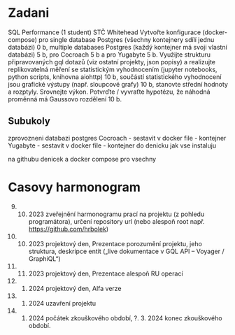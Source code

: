 # Zadani
SQL Performance (1 student) STČ Whitehead
    Vytvořte konfigurace (docker-compose) pro single database Postgres (všechny kontejnery sdílí jednu databázi) 0 b, multiple databases Postgres (každý kontejner má svoji vlastní databázi) 5 b, pro Cocroach 5 b a pro Yugabyte 5 b.
    Využijte strukturu připravovaných gql dotazů (viz ostatní projekty, json popisy) a realizujte replikovatelná měření se statistickým vyhodnocením (jupyter notebooks, python scripts, knihovna aiohttp) 10 b, součástí statistického vyhodnocení jsou grafické výstupy (např. sloupcové grafy) 10 b, stanovte střední hodnoty a rozptyly. Srovnejte výkon. Potvrďte / vyvraťte hypotézu, že náhodná proměnná má Gaussovo rozdělení 10 b.

## Subukoly
zprovozneni databazi postgres
Cocroach - sestavit v docker file - kontejner
Yugabyte - sestavit v docker file - kontejner
do denicku jak vse instaluju

na githubu denicek a docker compose pro vsechny




# Casovy harmonogram
9. 10. 2023 zveřejnění harmonogramu prací na projektu (z pohledu programátora), určení repository url (nebo alespoň root např. https://github.com/hrbolek)
16. 10. 2023 projektový den, Prezentace porozumění projektu, jeho struktura, deskripce entit („live dokumentace v GQL API – Voyager / GraphiQL“)
27. 11. 2023 projektový den, Prezentace alespoň RU operací
15. 1. 2024 projektový den, Alfa verze
21. 1. 2024 uzavření projektu
22. 1. 2024 počátek zkouškového období,
?. 3. 2024 konec zkouškového období.